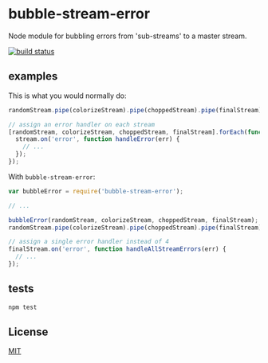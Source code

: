 # bubble-stream-error

Node module for bubbling errors from 'sub-streams' to a master stream.

[![build status](https://secure.travis-ci.org/alessioalex/bubble-stream-error.png)](http://travis-ci.org/alessioalex/bubble-stream-error)

## examples

This is what you would normally do:

```js
randomStream.pipe(colorizeStream).pipe(choppedStream).pipe(finalStream);

// assign an error handler on each stream
[randomStream, colorizeStream, choppedStream, finalStream].forEach(function(stream) {
  stream.on('error', function handleError(err) {
    // ...
  });
});
```

With `bubble-stream-error`:

```js
var bubbleError = require('bubble-stream-error');

// ...

bubbleError(randomStream, colorizeStream, choppedStream, finalStream);
randomStream.pipe(colorizeStream).pipe(choppedStream).pipe(finalStream);

// assign a single error handler instead of 4
finalStream.on('error', function handleAllStreamErrors(err) {
  // ...
});
```

## tests

```bash
npm test
```

## License

[MIT](http://alessioalex.mit-license.org/)
